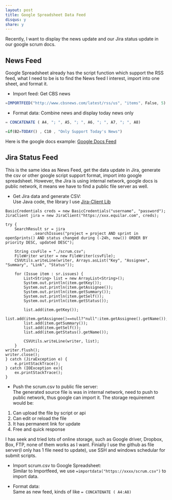```yaml
---
layout: post
title: Google Spreadsheet Data Feed
disqus: y
share: y
---
```


Recently, I want to display the news update and our Jira status update in our google scrum docs.  

News Feed
---------
Google Spreadsheet already has the script function which support the RSS feed, what I need to be is to find the News feed I interest, import into one sheet, and format it.  

+ Import feed: Get CBS news  
```javascript
=IMPORTFEED("http://www.cbsnews.com/latest/rss/us", "items", False, 5)
```

+ Format data: Combine news and display today news only
```javascript
= CONCATENATE ( A4, "; ", A5, "; ", A6, "; ", A7, "; ", A8)
```
```javascript
=if(B2=TODAY() , C10 , "Only Support Today's News") 
```

Here is the google docs example: [Google Docs Feed](https://docs.google.com/spreadsheets/d/1eLLajya485g7gG7GvBjqaPXtmTcqXEiRWX0jEp-27bg/edit?usp=sharing)

Jira Status Feed
----------------
This is the same idea as News Feed, get the data update in Jira, generate the csv or other google script support format, import into google spreadsheet. However, the Jira is using internal network, google docs is public network, it means we have to find a public file server as well.  

+ Get Jira data and generate CSV:  
Use Java code, the library I use [Jira-Client Lib](https://github.com/rcarz/jira-client)

```
BasicCredentials creds = new BasicCredentials("username", "password");
JiraClient jira = new JiraClient("https://xxx.equilar.com", creds);

try {
	SearchResult sr = jira
			.searchIssues("project = project AND sprint in openSprints() AND status changed during (-24h, now()) ORDER BY priority DESC, updated DESC");
	
	String csvFile = "./scrum.csv";
	FileWriter writer = new FileWriter(csvFile);
	CSVUtils.writeLine(writer, Arrays.asList("Key", "Assignee", "Summary", "Link", "Status"));
	
	for (Issue item : sr.issues) {
		List<String> list = new ArrayList<String>();
		System.out.println(item.getKey());
		System.out.println(item.getAssignee());
		System.out.println(item.getSummary());
		System.out.println(item.getSelf());
		System.out.println(item.getStatus());
		
		list.add(item.getKey());
		list.add(item.getAssignee()==null?"null":item.getAssignee().getName());
		list.add(item.getSummary());
		list.add(item.getSelf());
		list.add(item.getStatus().getName());
		
		CSVUtils.writeLine(writer, list);
	}
writer.flush();
writer.close();
} catch (JiraException e) {
	e.printStackTrace();
} catch (IOException ex){
	ex.printStackTrace();
}
```

+ Push the scrum.csv to public file server:  
The generated source file is was in internal network, need to push to public network, thus google can import it. The storage requirement would be:  
1) Can upload the file by script or api  
2) Can edit or reload the file  
3) It has permanent link for update  
4) Free and quick response  

I has seek and tried lots of online storage, such as Google driver, Dropbox, Box, FTP, none of them works as I want. Finially I use the github as file server(I only has 1 file need to update), use SSH and windows schedular for submit scripts.

+ Import scrum.csv to Google Spreadsheet:  
Similar to Importfeed, we use `=importdata("https://xxxx/scrum.csv")` to import data.  

+ Format data:  
Same as new feed, kinds of like `= CONCATENATE ( A4:A8)`   
